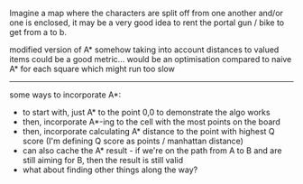 Imagine a map where the characters are split off from one another and/or one is enclosed, it may be a very good idea to rent the portal gun / bike to get from a to b.

modified version of A* somehow taking into account distances to valued items could be a good metric... would be an optimisation compared to naive A* for each square which might run too slow

---------

some ways to incorporate A*:

- to start with, just A* to the point 0,0 to demonstrate the algo works
- then, incorporate A*-ing to the cell with the most points on the board
- then, incorporate calculating A* distance to the point with highest Q score (I'm defining Q score as points / manhattan distance)
- can also cache the A* result - if we're on the path from A to B and are still aiming for B, then the result is still valid
- what about finding other things along the way?
